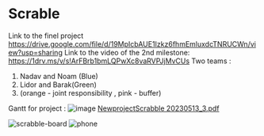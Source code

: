 # Scrable
Link to the finel project https://drive.google.com/file/d/19MpIcbAUE1Izkz6fhmEmluxdcTNRUCWn/view?usp=sharing
Link to the video of the 2nd milestone:
https://1drv.ms/v/s!ArFBrb1bmLQPwXc8vaRVPJjMvCUs
Two teams :
1. Nadav and Noam (Blue)
2. Lidor and Barak(Green)
3. (orange - joint responsibility , pink - buffer)

Gantt for project :
![image](https://github.com/Noam32/Scrabble/assets/104763917/36665857-ab3f-417a-8e43-2b57abd2b6ae)
[NewprojectScrabble 20230513_3.pdf](https://github.com/Noam32/Scrabble/files/11470450/NewprojectScrabble.20230513_3.pdf)


![scrabble-board](https://github.com/Noam32/Scrabble/assets/123992712/62b123f2-5449-487d-bad3-2fa93aecef98)
![phone](https://github.com/Noam32/Scrabble/assets/123992712/981f72cb-c6a1-48d8-a076-bc3612198ca1)

